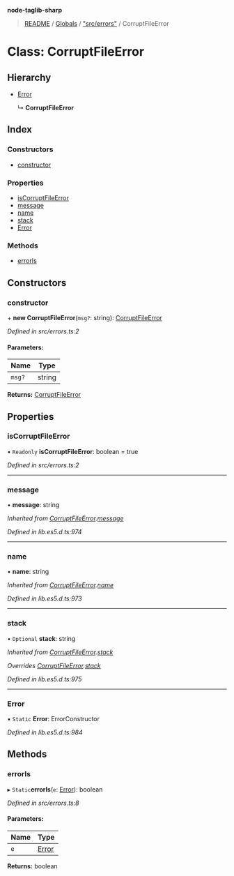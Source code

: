 **node-taglib-sharp**

> [README](../README.md) / [Globals](../globals.md) / ["src/errors"](../modules/_src_errors_.md) / CorruptFileError

# Class: CorruptFileError

## Hierarchy

* [Error](_src_errors_.corruptfileerror.md#error)

  ↳ **CorruptFileError**

## Index

### Constructors

* [constructor](_src_errors_.corruptfileerror.md#constructor)

### Properties

* [isCorruptFileError](_src_errors_.corruptfileerror.md#iscorruptfileerror)
* [message](_src_errors_.corruptfileerror.md#message)
* [name](_src_errors_.corruptfileerror.md#name)
* [stack](_src_errors_.corruptfileerror.md#stack)
* [Error](_src_errors_.corruptfileerror.md#error)

### Methods

* [errorIs](_src_errors_.corruptfileerror.md#erroris)

## Constructors

### constructor

\+ **new CorruptFileError**(`msg?`: string): [CorruptFileError](_src_errors_.corruptfileerror.md)

*Defined in src/errors.ts:2*

#### Parameters:

Name | Type |
------ | ------ |
`msg?` | string |

**Returns:** [CorruptFileError](_src_errors_.corruptfileerror.md)

## Properties

### isCorruptFileError

• `Readonly` **isCorruptFileError**: boolean = true

*Defined in src/errors.ts:2*

___

### message

•  **message**: string

*Inherited from [CorruptFileError](_src_errors_.corruptfileerror.md).[message](_src_errors_.corruptfileerror.md#message)*

*Defined in lib.es5.d.ts:974*

___

### name

•  **name**: string

*Inherited from [CorruptFileError](_src_errors_.corruptfileerror.md).[name](_src_errors_.corruptfileerror.md#name)*

*Defined in lib.es5.d.ts:973*

___

### stack

• `Optional` **stack**: string

*Inherited from [CorruptFileError](_src_errors_.corruptfileerror.md).[stack](_src_errors_.corruptfileerror.md#stack)*

*Overrides [CorruptFileError](_src_errors_.corruptfileerror.md).[stack](_src_errors_.corruptfileerror.md#stack)*

*Defined in lib.es5.d.ts:975*

___

### Error

▪ `Static` **Error**: ErrorConstructor

*Defined in lib.es5.d.ts:984*

## Methods

### errorIs

▸ `Static`**errorIs**(`e`: [Error](_src_errors_.corruptfileerror.md#error)): boolean

*Defined in src/errors.ts:8*

#### Parameters:

Name | Type |
------ | ------ |
`e` | [Error](_src_errors_.corruptfileerror.md#error) |

**Returns:** boolean
